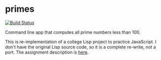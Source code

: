 # primes
[![Build Status](https://snap-ci.com/davidharting/primes/branch/master/build_image)](https://snap-ci.com/davidharting/primes/branch/master)

Command line app that computes all prime numbers less than 100.

This is re-implementation of a college Lisp project to practice JavaScript. I don't have the original Lisp source code, so it is a complete re-write, not a port. The assignment description is [here](https://blue.butler.edu/~jsorenso/opl/index.php?page=projscheme).
